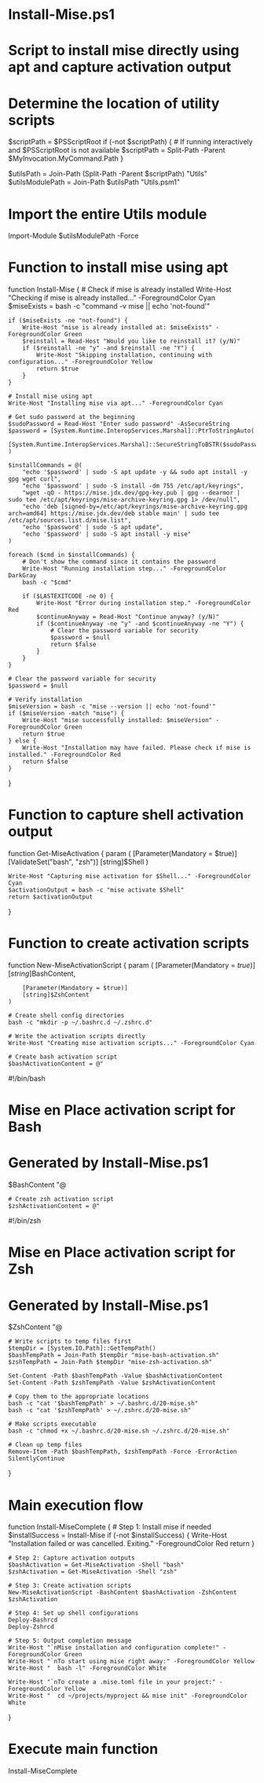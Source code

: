# Install-Mise.ps1
# Script to install mise directly using apt and capture activation output

# Determine the location of utility scripts
$scriptPath = $PSScriptRoot
if (-not $scriptPath) {
    # If running interactively and $PSScriptRoot is not available
    $scriptPath = Split-Path -Parent $MyInvocation.MyCommand.Path
}

$utilsPath = Join-Path (Split-Path -Parent $scriptPath) "Utils"
$utilsModulePath = Join-Path $utilsPath "Utils.psm1"

# Import the entire Utils module
Import-Module $utilsModulePath -Force

# Function to install mise using apt
function Install-Mise {
    # Check if mise is already installed
    Write-Host "Checking if mise is already installed..." -ForegroundColor Cyan
    $miseExists = bash -c "command -v mise || echo 'not-found'"

    if ($miseExists -ne "not-found") {
        Write-Host "mise is already installed at: $miseExists" -ForegroundColor Green
        $reinstall = Read-Host "Would you like to reinstall it? (y/N)"
        if ($reinstall -ne "y" -and $reinstall -ne "Y") {
            Write-Host "Skipping installation, continuing with configuration..." -ForegroundColor Yellow
            return $true
        }
    }
    
    # Install mise using apt
    Write-Host "Installing mise via apt..." -ForegroundColor Cyan
    
    # Get sudo password at the beginning
    $sudoPassword = Read-Host "Enter sudo password" -AsSecureString
    $password = [System.Runtime.InteropServices.Marshal]::PtrToStringAuto(
        [System.Runtime.InteropServices.Marshal]::SecureStringToBSTR($sudoPassword)
    )
    
    $installCommands = @(
        "echo '$password' | sudo -S apt update -y && sudo apt install -y gpg wget curl",
        "echo '$password' | sudo -S install -dm 755 /etc/apt/keyrings",
        "wget -qO - https://mise.jdx.dev/gpg-key.pub | gpg --dearmor | sudo tee /etc/apt/keyrings/mise-archive-keyring.gpg 1> /dev/null",
        "echo 'deb [signed-by=/etc/apt/keyrings/mise-archive-keyring.gpg arch=amd64] https://mise.jdx.dev/deb stable main' | sudo tee /etc/apt/sources.list.d/mise.list",
        "echo '$password' | sudo -S apt update",
        "echo '$password' | sudo -S apt install -y mise"
    )
    
    foreach ($cmd in $installCommands) {
        # Don't show the command since it contains the password
        Write-Host "Running installation step..." -ForegroundColor DarkGray
        bash -c "$cmd"
        
        if ($LASTEXITCODE -ne 0) {
            Write-Host "Error during installation step." -ForegroundColor Red
            $continueAnyway = Read-Host "Continue anyway? (y/N)"
            if ($continueAnyway -ne "y" -and $continueAnyway -ne "Y") {
                # Clear the password variable for security
                $password = $null
                return $false
            }
        }
    }
    
    # Clear the password variable for security
    $password = $null
    
    # Verify installation
    $miseVersion = bash -c "mise --version || echo 'not-found'"
    if ($miseVersion -match "mise") {
        Write-Host "mise successfully installed: $miseVersion" -ForegroundColor Green
        return $true
    } else {
        Write-Host "Installation may have failed. Please check if mise is installed." -ForegroundColor Red
        return $false
    }
}

# Function to capture shell activation output
function Get-MiseActivation {
    param (
        [Parameter(Mandatory = $true)]
        [ValidateSet("bash", "zsh")]
        [string]$Shell
    )
    
    Write-Host "Capturing mise activation for $Shell..." -ForegroundColor Cyan
    $activationOutput = bash -c "mise activate $Shell"
    return $activationOutput
}

# Function to create activation scripts
function New-MiseActivationScript {
    param (
        [Parameter(Mandatory = $true)]
        [string]$BashContent,
        
        [Parameter(Mandatory = $true)]
        [string]$ZshContent
    )
    
    # Create shell config directories
    bash -c "mkdir -p ~/.bashrc.d ~/.zshrc.d"
    
    # Write the activation scripts directly
    Write-Host "Creating mise activation scripts..." -ForegroundColor Cyan
    
    # Create bash activation script
    $bashActivationContent = @"
#!/bin/bash
# Mise en Place activation script for Bash
# Generated by Install-Mise.ps1

$BashContent
"@
    
    # Create zsh activation script
    $zshActivationContent = @"
#!/bin/zsh
# Mise en Place activation script for Zsh
# Generated by Install-Mise.ps1

$ZshContent
"@
    
    # Write scripts to temp files first
    $tempDir = [System.IO.Path]::GetTempPath()
    $bashTempPath = Join-Path $tempDir "mise-bash-activation.sh"
    $zshTempPath = Join-Path $tempDir "mise-zsh-activation.sh"
    
    Set-Content -Path $bashTempPath -Value $bashActivationContent
    Set-Content -Path $zshTempPath -Value $zshActivationContent
    
    # Copy them to the appropriate locations
    bash -c "cat '$bashTempPath' > ~/.bashrc.d/20-mise.sh"
    bash -c "cat '$zshTempPath' > ~/.zshrc.d/20-mise.sh"
    
    # Make scripts executable
    bash -c "chmod +x ~/.bashrc.d/20-mise.sh ~/.zshrc.d/20-mise.sh"
    
    # Clean up temp files
    Remove-Item -Path $bashTempPath, $zshTempPath -Force -ErrorAction SilentlyContinue
}

# Main execution flow
function Install-MiseComplete {
    # Step 1: Install mise if needed
    $installSuccess = Install-Mise
    if (-not $installSuccess) {
        Write-Host "Installation failed or was cancelled. Exiting." -ForegroundColor Red
        return
    }
    
    # Step 2: Capture activation outputs
    $bashActivation = Get-MiseActivation -Shell "bash"
    $zshActivation = Get-MiseActivation -Shell "zsh"
    
    # Step 3: Create activation scripts
    New-MiseActivationScript -BashContent $bashActivation -ZshContent $zshActivation
    
    # Step 4: Set up shell configurations
    Deploy-Bashrcd
    Deploy-Zshrcd
    
    # Step 5: Output completion message
    Write-Host "`nMise installation and configuration complete!" -ForegroundColor Green
    Write-Host "`nTo start using mise right away:" -ForegroundColor Yellow
    Write-Host "  bash -l" -ForegroundColor White
    
    Write-Host "`nTo create a .mise.toml file in your project:" -ForegroundColor Yellow
    Write-Host "  cd ~/projects/myproject && mise init" -ForegroundColor White
}

# Execute main function
Install-MiseComplete
